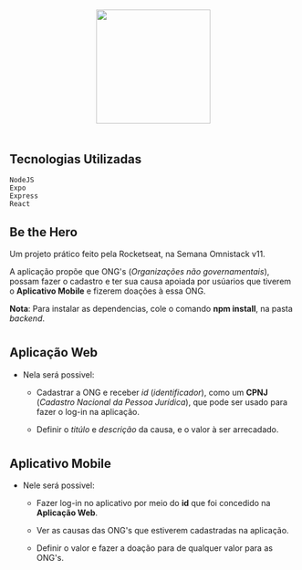 <div style="width: 100%;text-align: center;margin: 50px 0;">
    <img src="./frontend/img/logo.png" width="200px">
</div>

## Tecnologias Utilizadas

    NodeJS
    Expo
    Express
    React

## Be the Hero
Um projeto prático feito pela Rocketseat, na Semana Omnistack v11.

A aplicação propõe que ONG's (*Organizações não governamentais*), possam fazer o cadastro e ter sua causa apoiada por usúarios que tiverem o **Aplicativo Mobile** e fizerem doações à essa ONG.

**Nota**: Para instalar as dependencias, cole o comando **npm install**, na pasta *backend*.
#
## Aplicação Web
* Nela será possivel:
    * Cadastrar a ONG e receber *id* (*identificador*), como um **CPNJ** (*Cadastro Nacional da Pessoa Jurídica*), que pode ser usado para fazer o log-in na aplicação.

    * Definir o *titúlo* e *descrição* da causa, e o valor à ser arrecadado.
#
 ## Aplicativo Mobile
* Nele será possivel:
    * Fazer log-in no aplicativo por meio do **id** que foi concedido na **Aplicação Web**.

    * Ver as causas das ONG's que estiverem cadastradas na aplicação.

    * Definir o valor e fazer a doação para de qualquer valor para as ONG's.
